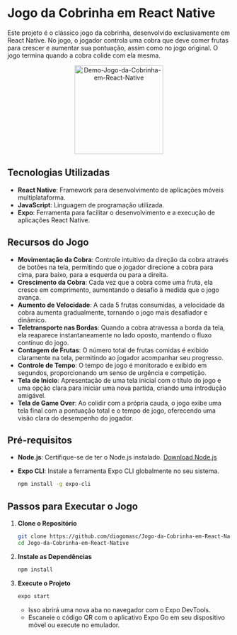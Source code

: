 # Jogo da Cobrinha em React Native

Este projeto é o clássico jogo da cobrinha, desenvolvido exclusivamente em React Native. No jogo, o jogador controla uma cobra que deve comer frutas para crescer e aumentar sua pontuação, assim como no jogo original. O jogo termina quando a cobra colide com ela mesma.

<div align="center">
  <img src="https://github.com/user-attachments/assets/ecb0e50f-4dcc-4016-9cc9-35e8bfbe79d3" 
       alt="Demo-Jogo-da-Cobrinha-em-React-Native" 
       width="200" 
  />
</div>

## Tecnologias Utilizadas

- **React Native**: Framework para desenvolvimento de aplicações móveis multiplataforma.
- **JavaScript**: Linguagem de programação utilizada.
- **Expo**: Ferramenta para facilitar o desenvolvimento e a execução de aplicações React Native.

## Recursos do Jogo

- **Movimentação da Cobra**: Controle intuitivo da direção da cobra através de botões na tela, permitindo que o jogador direcione a cobra para cima, para baixo, para a esquerda ou para a direita.
- **Crescimento da Cobra**: Cada vez que a cobra come uma fruta, ela cresce em comprimento, aumentando o desafio à medida que o jogo avança.
- **Aumento de Velocidade**: A cada 5 frutas consumidas, a velocidade da cobra aumenta gradualmente, tornando o jogo mais desafiador e dinâmico.
- **Teletransporte nas Bordas**: Quando a cobra atravessa a borda da tela, ela reaparece instantaneamente no lado oposto, mantendo o fluxo contínuo do jogo.
- **Contagem de Frutas**: O número total de frutas comidas é exibido claramente na tela, permitindo ao jogador acompanhar seu progresso.
- **Controle de Tempo**: O tempo de jogo é monitorado e exibido em segundos, proporcionando um senso de urgência e competição.
- **Tela de Início**: Apresentação de uma tela inicial com o título do jogo e uma opção clara para iniciar uma nova partida, criando uma introdução amigável.
- **Tela de Game Over**: Ao colidir com a própria cauda, o jogo exibe uma tela final com a pontuação total e o tempo de jogo, oferecendo uma visão clara do desempenho do jogador.

## Pré-requisitos

- **Node.js**: Certifique-se de ter o Node.js instalado. [Download Node.js](https://nodejs.org/)
- **Expo CLI**: Instale a ferramenta Expo CLI globalmente no seu sistema.

  ```sh
  npm install -g expo-cli
  ```

## Passos para Executar o Jogo

1. **Clone o Repositório**

   ```sh
   git clone https://github.com/diogomasc/Jogo-da-Cobrinha-em-React-Native.git
   cd Jogo-da-Cobrinha-em-React-Native
   ```

2. **Instale as Dependências**

   ```sh
   npm install
   ```

3. **Execute o Projeto**

   ```sh
   expo start
   ```

   - Isso abrirá uma nova aba no navegador com o Expo DevTools.
   - Escaneie o código QR com o aplicativo Expo Go em seu dispositivo móvel ou execute no emulador.
